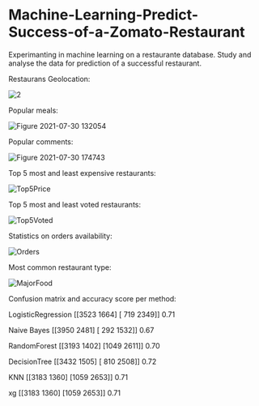 # Machine-Learning-Predict-Success-of-a-Zomato-Restaurant
Experimanting in machine learning on a restaurante database. Study and analyse the data for prediction of a successful restaurant.

 
Restaurans Geolocation:

![2](https://user-images.githubusercontent.com/85901822/127760558-a304ada2-9f0e-4684-ab54-51aea961c9e9.PNG)


Popular meals:

![Figure 2021-07-30 132054](https://user-images.githubusercontent.com/85901822/127639410-f28140f6-8e13-4312-b657-9811378cc84f.png)


Popular comments:

![Figure 2021-07-30 174743](https://user-images.githubusercontent.com/85901822/127670696-8753bbde-f271-4e8b-8a48-2b8f1f1b5339.png)


Top 5 most and least expensive restaurants:

![Top5Price](https://user-images.githubusercontent.com/85901822/133610290-cf51a142-9028-4fd1-b38b-b300dc065efd.png)


Top 5 most and least voted restaurants:

![Top5Voted](https://user-images.githubusercontent.com/85901822/133610343-51a52dff-1657-4305-82b9-82f1cc57fb85.png)


Statistics on orders availability:

![Orders](https://user-images.githubusercontent.com/85901822/133610463-9be9d13e-871b-400d-9003-6580f316e12a.png)


Most common restaurant type:

![MajorFood](https://user-images.githubusercontent.com/85901822/133610535-7db193a3-933f-47d8-bf60-e0017cca215d.png)



Confusion matrix and accuracy score per method:

LogisticRegression
[[3523 1664]
 [ 719 2349]]
0.71


Naive Bayes
[[3950 2481]
 [ 292 1532]]
0.67


RandomForest
[[3193 1402]
 [1049 2611]]
0.70


DecisionTree
[[3432 1505]
 [ 810 2508]]
0.72


KNN
[[3183 1360]
 [1059 2653]]
0.71


xg
[[3183 1360]
 [1059 2653]]
0.71




